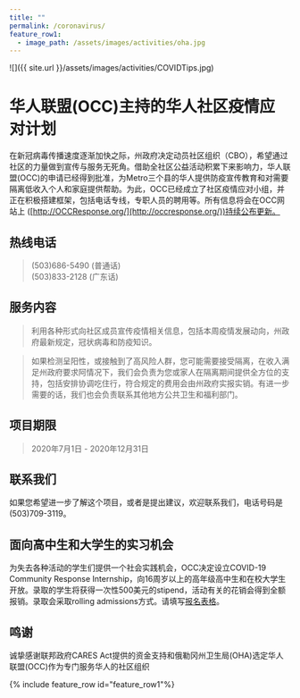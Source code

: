 ```yaml
---
title: ""
permalink: /coronavirus/
feature_row1:
  - image_path: /assets/images/activities/oha.jpg
---
```


![]({{ site.url }}/assets/images/activities/COVIDTips.jpg)

# 华人联盟(OCC)主持的华人社区疫情应对计划

在新冠病毒传播速度逐渐加快之际，州政府决定动员社区组织（CBO），希望通过社区的力量做到宣传与服务无死角。借助全社区公益活动积累下来影响力，华人联盟(OCC)的申请已经得到批准，为Metro三个县的华人提供防疫宣传教育和对需要隔离低收入个人和家庭提供帮助。为此，OCC已经成立了社区疫情应对小组，并正在积极搭建框架，包括电话专线，专职人员的聘用等。所有信息将会在OCC网站上 ([http://OCCResponse.org/](http://occresponse.org/))持续公布更新。

## 热线电话

> (503)686-5490 (普通话)  
> (503)833-2128 (广东话)  

## 服务内容

> 利用各种形式向社区成员宣传疫情相关信息，包括本周疫情发展动向，州政府最新规定，冠状病毒和防疫知识。

> 如果检测呈阳性，或接触到了高风险人群，您可能需要接受隔离，在收入满足州政府要求阿情况下，我们会负责为您或家人在隔离期间提供全方位的支持，包括安排协调吃住行，符合规定的费用会由州政府实报实销。有进一步需要的话，我们也会负责联系其他地方公共卫生和福利部门。

## 项目期限

> 2020年7月1日 - 2020年12月31日

## 联系我们

如果您希望进一步了解这个项目，或者是提出建议，欢迎联系我们，电话号码是 (503)709-3119。

## 面向高中生和大学生的实习机会

为失去各种活动的学生们提供一个社会实践机会，OCC决定设立COVID-19 Community Response Internship，向16周岁以上的高年级高中生和在校大学生开放。录取的学生将获得一次性500美元的stipend，活动有关的花销会得到全额报销。录取会采取rolling admissions方式。请填写[报名表格](https://docs.google.com/forms/d/e/1FAIpQLSfkQbyH2lc3voR0aCBaZae0ZcndOnwwR5iFYxThN3jxoJNJ6Q/viewform?usp=sf_link)。

## 鸣谢

诚挚感谢联邦政府CARES Act提供的资金支持和俄勒冈州卫生局(OHA)选定华人联盟(OCC)作为专门服务华人的社区组织

{% include feature_row id="feature_row1"%}
